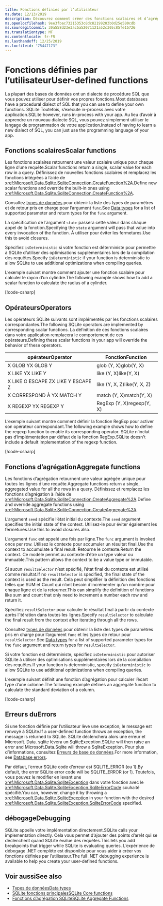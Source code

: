 ```yaml
---
title: Fonctions définies par l’utilisateur
ms.date: 12/13/2019
description: Découvrez comment créer des fonctions scalaires et d’agrégation définies par l’utilisateur.
ms.openlocfilehash: 9ee3fbac73215353c8dc82199203b0d25e580cdb
ms.sourcegitcommit: 30a558d23e3ac5a52071121a52c305c85fe15726
ms.translationtype: MT
ms.contentlocale: fr-FR
ms.lasthandoff: 12/25/2019
ms.locfileid: "75447173"
---
```

# <a name="user-defined-functions"></a><span data-ttu-id="5cfc9-103">Fonctions définies par l’utilisateur</span><span class="sxs-lookup"><span data-stu-id="5cfc9-103">User-defined functions</span></span>

<span data-ttu-id="5cfc9-104">La plupart des bases de données ont un dialecte de procédure SQL que vous pouvez utiliser pour définir vos propres fonctions.</span><span class="sxs-lookup"><span data-stu-id="5cfc9-104">Most databases have a procedural dialect of SQL that you can use to define your own functions.</span></span> <span data-ttu-id="5cfc9-105">SQLite Toutefois, s’exécute in-process avec votre application.</span><span class="sxs-lookup"><span data-stu-id="5cfc9-105">SQLite however, runs in-process with your app.</span></span> <span data-ttu-id="5cfc9-106">Au lieu d’avoir à apprendre un nouveau dialecte SQL, vous pouvez simplement utiliser le langage de programmation de votre application.</span><span class="sxs-lookup"><span data-stu-id="5cfc9-106">Instead of having to learn a new dialect of SQL, you can just use the programming language of your app.</span></span>

## <a name="scalar-functions"></a><span data-ttu-id="5cfc9-107">Fonctions scalaires</span><span class="sxs-lookup"><span data-stu-id="5cfc9-107">Scalar functions</span></span>

<span data-ttu-id="5cfc9-108">Les fonctions scalaires retournent une valeur scalaire unique pour chaque ligne d’une requête.</span><span class="sxs-lookup"><span data-stu-id="5cfc9-108">Scalar functions return a single, scalar value for each row in a query.</span></span> <span data-ttu-id="5cfc9-109">Définissez de nouvelles fonctions scalaires et remplacez les fonctions intégrées à l’aide de <xref:Microsoft.Data.Sqlite.SqliteConnection.CreateFunction%2A>.</span><span class="sxs-lookup"><span data-stu-id="5cfc9-109">Define new scalar functions and override the built-in ones using <xref:Microsoft.Data.Sqlite.SqliteConnection.CreateFunction%2A>.</span></span>

<span data-ttu-id="5cfc9-110">Consultez [types de données](types.md) pour obtenir la liste des types de paramètres et de retour pris en charge pour l’argument `func`.</span><span class="sxs-lookup"><span data-stu-id="5cfc9-110">See [Data types](types.md) for a list of supported parameter and return types for the `func` argument.</span></span>

<span data-ttu-id="5cfc9-111">La spécification de l’argument `state` passera cette valeur dans chaque appel de la fonction.</span><span class="sxs-lookup"><span data-stu-id="5cfc9-111">Specifying the `state` argument will pass that value into every invocation of the function.</span></span> <span data-ttu-id="5cfc9-112">À utiliser pour éviter les fermetures.</span><span class="sxs-lookup"><span data-stu-id="5cfc9-112">Use this to avoid closures.</span></span>

<span data-ttu-id="5cfc9-113">Spécifiez `isDeterministic` si votre fonction est déterministe pour permettre à SQLite d’utiliser des optimisations supplémentaires lors de la compilation des requêtes.</span><span class="sxs-lookup"><span data-stu-id="5cfc9-113">Specify `isDeterministic` if your function is deterministic to allow SQLite to use additional optimizations when compiling queries.</span></span>

<span data-ttu-id="5cfc9-114">L’exemple suivant montre comment ajouter une fonction scalaire pour calculer le rayon d’un cylindre.</span><span class="sxs-lookup"><span data-stu-id="5cfc9-114">The following example shows how to add a scalar function to calculate the radius of a cylinder.</span></span>

[!code-csharp[](../../../../samples/snippets/standard/data/sqlite/ScalarFunctionSample/Program.cs?name=snippet_CreateFunction)]

## <a name="operators"></a><span data-ttu-id="5cfc9-115">Opérateurs</span><span class="sxs-lookup"><span data-stu-id="5cfc9-115">Operators</span></span>

<span data-ttu-id="5cfc9-116">Les opérateurs SQLite suivants sont implémentés par les fonctions scalaires correspondantes.</span><span class="sxs-lookup"><span data-stu-id="5cfc9-116">The following SQLite operators are implemented by corresponding scalar functions.</span></span> <span data-ttu-id="5cfc9-117">La définition de ces fonctions scalaires dans votre application remplacera le comportement de ces opérateurs.</span><span class="sxs-lookup"><span data-stu-id="5cfc9-117">Defining these scalar functions in your app will override the behavior of these operators.</span></span>

| <span data-ttu-id="5cfc9-118">opérateur</span><span class="sxs-lookup"><span data-stu-id="5cfc9-118">Operator</span></span>          | <span data-ttu-id="5cfc9-119">Fonction</span><span class="sxs-lookup"><span data-stu-id="5cfc9-119">Function</span></span>      |
| ----------------- | ------------- |
| <span data-ttu-id="5cfc9-120">X GLOB Y</span><span class="sxs-lookup"><span data-stu-id="5cfc9-120">X GLOB Y</span></span>          | <span data-ttu-id="5cfc9-121">glob (Y, X)</span><span class="sxs-lookup"><span data-stu-id="5cfc9-121">glob(Y, X)</span></span>    |
| <span data-ttu-id="5cfc9-122">X LIKE Y</span><span class="sxs-lookup"><span data-stu-id="5cfc9-122">X LIKE Y</span></span>          | <span data-ttu-id="5cfc9-123">like (Y, X)</span><span class="sxs-lookup"><span data-stu-id="5cfc9-123">like(Y, X)</span></span>    |
| <span data-ttu-id="5cfc9-124">X LIKE O ESCAPE Z</span><span class="sxs-lookup"><span data-stu-id="5cfc9-124">X LIKE Y ESCAPE Z</span></span> | <span data-ttu-id="5cfc9-125">like (Y, X, Z)</span><span class="sxs-lookup"><span data-stu-id="5cfc9-125">like(Y, X, Z)</span></span> |
| <span data-ttu-id="5cfc9-126">X CORRESPOND À Y</span><span class="sxs-lookup"><span data-stu-id="5cfc9-126">X MATCH Y</span></span>         | <span data-ttu-id="5cfc9-127">match (Y, X)</span><span class="sxs-lookup"><span data-stu-id="5cfc9-127">match(Y, X)</span></span>   |
| <span data-ttu-id="5cfc9-128">X REGEXP Y</span><span class="sxs-lookup"><span data-stu-id="5cfc9-128">X REGEXP Y</span></span>        | <span data-ttu-id="5cfc9-129">RegExp (Y, X)</span><span class="sxs-lookup"><span data-stu-id="5cfc9-129">regexp(Y, X)</span></span>  |

<span data-ttu-id="5cfc9-130">L’exemple suivant montre comment définir la fonction RegExp pour activer son opérateur correspondant.</span><span class="sxs-lookup"><span data-stu-id="5cfc9-130">The following example shows how to define the regexp function to enable its corresponding operator.</span></span> <span data-ttu-id="5cfc9-131">SQLite n’inclut pas d’implémentation par défaut de la fonction RegExp.</span><span class="sxs-lookup"><span data-stu-id="5cfc9-131">SQLite doesn't include a default implementation of the regexp function.</span></span>

[!code-csharp[](../../../../samples/snippets/standard/data/sqlite/RegularExpressionSample/Program.cs?name=snippet_Regex)]

## <a name="aggregate-functions"></a><span data-ttu-id="5cfc9-132">Fonctions d’agrégation</span><span class="sxs-lookup"><span data-stu-id="5cfc9-132">Aggregate functions</span></span>

<span data-ttu-id="5cfc9-133">Les fonctions d’agrégation retournent une valeur agrégée unique pour toutes les lignes d’une requête.</span><span class="sxs-lookup"><span data-stu-id="5cfc9-133">Aggregate functions return a single, aggregated value for all the rows in a query.</span></span> <span data-ttu-id="5cfc9-134">Définissez et remplacez les fonctions d’agrégation à l’aide de <xref:Microsoft.Data.Sqlite.SqliteConnection.CreateAggregate%2A>.</span><span class="sxs-lookup"><span data-stu-id="5cfc9-134">Define and override aggregate functions using <xref:Microsoft.Data.Sqlite.SqliteConnection.CreateAggregate%2A>.</span></span>

<span data-ttu-id="5cfc9-135">L’argument `seed` spécifie l’état initial du contexte.</span><span class="sxs-lookup"><span data-stu-id="5cfc9-135">The `seed` argument specifies the initial state of the context.</span></span> <span data-ttu-id="5cfc9-136">Utilisez-le pour éviter également les fermetures.</span><span class="sxs-lookup"><span data-stu-id="5cfc9-136">Use this to avoid closures also.</span></span>

<span data-ttu-id="5cfc9-137">L’argument `func` est appelé une fois par ligne.</span><span class="sxs-lookup"><span data-stu-id="5cfc9-137">The `func` argument is invoked once per row.</span></span> <span data-ttu-id="5cfc9-138">Utilisez le contexte pour accumuler un résultat final.</span><span class="sxs-lookup"><span data-stu-id="5cfc9-138">Use the context to accumulate a final result.</span></span> <span data-ttu-id="5cfc9-139">Retourne le contexte.</span><span class="sxs-lookup"><span data-stu-id="5cfc9-139">Return the context.</span></span> <span data-ttu-id="5cfc9-140">Ce modèle permet au contexte d’être un type valeur ou immuable.</span><span class="sxs-lookup"><span data-stu-id="5cfc9-140">This pattern allows the context to be a value type or immutable.</span></span>

<span data-ttu-id="5cfc9-141">Si aucun `resultSelector` n’est spécifié, l’état final du contexte est utilisé comme résultat.</span><span class="sxs-lookup"><span data-stu-id="5cfc9-141">If no `resultSelector` is specified, the final state of the context is used as the result.</span></span> <span data-ttu-id="5cfc9-142">Cela peut simplifier la définition des fonctions telles que SUM et Count qui n’ont besoin d’incrémenter qu’un nombre pour chaque ligne et de la retourner.</span><span class="sxs-lookup"><span data-stu-id="5cfc9-142">This can simplify the definition of functions like sum and count that only need to increment a number each row and return it.</span></span>

<span data-ttu-id="5cfc9-143">Spécifiez `resultSelector` pour calculer le résultat final à partir du contexte après l’itération dans toutes les lignes.</span><span class="sxs-lookup"><span data-stu-id="5cfc9-143">Specify `resultSelector` to calculate the final result from the context after iterating through all the rows.</span></span>

<span data-ttu-id="5cfc9-144">Consultez [types de données](types.md) pour obtenir la liste des types de paramètres pris en charge pour l’argument `func` et les types de retour pour `resultSelector`.</span><span class="sxs-lookup"><span data-stu-id="5cfc9-144">See [Data types](types.md) for a list of supported parameter types for the `func` argument and return types for `resultSelector`.</span></span>

<span data-ttu-id="5cfc9-145">Si votre fonction est déterministe, spécifiez `isDeterministic` pour autoriser SQLite à utiliser des optimisations supplémentaires lors de la compilation des requêtes.</span><span class="sxs-lookup"><span data-stu-id="5cfc9-145">If your function is deterministic, specify `isDeterministic` to allow SQLite to use additional optimizations when compiling queries.</span></span>

<span data-ttu-id="5cfc9-146">L’exemple suivant définit une fonction d’agrégation pour calculer l’écart type d’une colonne.</span><span class="sxs-lookup"><span data-stu-id="5cfc9-146">The following example defines an aggregate function to calculate the standard deviation of a column.</span></span>

[!code-csharp[](../../../../samples/snippets/standard/data/sqlite/AggregateFunctionSample/Program.cs?name=snippet_CreateAggregate)]

## <a name="errors"></a><span data-ttu-id="5cfc9-147">Erreurs du</span><span class="sxs-lookup"><span data-stu-id="5cfc9-147">Errors</span></span>

<span data-ttu-id="5cfc9-148">Si une fonction définie par l’utilisateur lève une exception, le message est renvoyé à SQLite.</span><span class="sxs-lookup"><span data-stu-id="5cfc9-148">If a user-defined function throws an exception, the message is returned to SQLite.</span></span> <span data-ttu-id="5cfc9-149">SQLite déclenchera alors une erreur et Microsoft. Data. sqlite lèvera un SqliteException.</span><span class="sxs-lookup"><span data-stu-id="5cfc9-149">SQLite will then raise an error and Microsoft.Data.Sqlite will throw a SqliteException.</span></span> <span data-ttu-id="5cfc9-150">Pour plus d’informations, consultez [Erreurs de base de données](database-errors.md).</span><span class="sxs-lookup"><span data-stu-id="5cfc9-150">For more information, see [Database errors](database-errors.md).</span></span>

<span data-ttu-id="5cfc9-151">Par défaut, l’erreur SQLite code d’erreur est SQLITE_ERROR (ou 1).</span><span class="sxs-lookup"><span data-stu-id="5cfc9-151">By default, the error SQLite error code will be SQLITE_ERROR (or 1).</span></span> <span data-ttu-id="5cfc9-152">Toutefois, vous pouvez le modifier en levant une <xref:Microsoft.Data.Sqlite.SqliteException> dans votre fonction avec le <xref:Microsoft.Data.Sqlite.SqliteException.SqliteErrorCode> souhaité spécifié.</span><span class="sxs-lookup"><span data-stu-id="5cfc9-152">You can, however, change it by throwing a <xref:Microsoft.Data.Sqlite.SqliteException> in your function with the desired <xref:Microsoft.Data.Sqlite.SqliteException.SqliteErrorCode> specified.</span></span>

## <a name="debugging"></a><span data-ttu-id="5cfc9-153">débogage</span><span class="sxs-lookup"><span data-stu-id="5cfc9-153">Debugging</span></span>

<span data-ttu-id="5cfc9-154">SQLite appelle votre implémentation directement.</span><span class="sxs-lookup"><span data-stu-id="5cfc9-154">SQLite calls your implementation directly.</span></span> <span data-ttu-id="5cfc9-155">Cela vous permet d’ajouter des points d’arrêt qui se déclenchent quand SQLite évalue des requêtes.</span><span class="sxs-lookup"><span data-stu-id="5cfc9-155">This lets you add breakpoints that trigger while SQLite is evaluating queries.</span></span> <span data-ttu-id="5cfc9-156">L’expérience de débogage .NET complète est disponible pour vous aider à créer vos fonctions définies par l’utilisateur.</span><span class="sxs-lookup"><span data-stu-id="5cfc9-156">The full .NET debugging experience is available to help you create your user-defined functions.</span></span>

## <a name="see-also"></a><span data-ttu-id="5cfc9-157">Voir aussi</span><span class="sxs-lookup"><span data-stu-id="5cfc9-157">See also</span></span>

* [<span data-ttu-id="5cfc9-158">Types de données</span><span class="sxs-lookup"><span data-stu-id="5cfc9-158">Data types</span></span>](types.md)
* [<span data-ttu-id="5cfc9-159">SQLite fonctions principales</span><span class="sxs-lookup"><span data-stu-id="5cfc9-159">SQLite Core functions</span></span>](https://www.sqlite.org/lang_corefunc.html)
* [<span data-ttu-id="5cfc9-160">Fonctions d’agrégation SQLite</span><span class="sxs-lookup"><span data-stu-id="5cfc9-160">SQLite Aggregate Functions</span></span>](https://www.sqlite.org/lang_aggfunc.html)
